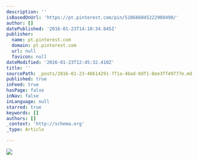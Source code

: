 ```yaml
---
description: ''
isBasedOnUrl: 'https://pt.pinterest.com/pin/510666045222908490/'
author: []
datePublished: '2016-01-23T14:18:34.845Z'
publisher:
  name: pt.pinterest.com
  domain: pt.pinterest.com
  url: null
  favicon: null
dateModified: '2016-01-23T12:45:32.410Z'
title: ''
sourcePath: _posts/2016-01-23-46614291-7f1a-4bad-8df1-8ee3ff49777e.md
published: true
inFeed: true
hasPage: false
inNav: false
inLanguage: null
starred: true
keywords: []
authors: []
_context: 'http://schema.org'
_type: Article

---
```

![](https://s-media-cache-ak0.pinimg.com/736x/e6/dd/de/e6ddde6943ee544cab6ea8205db051e5.jpg)